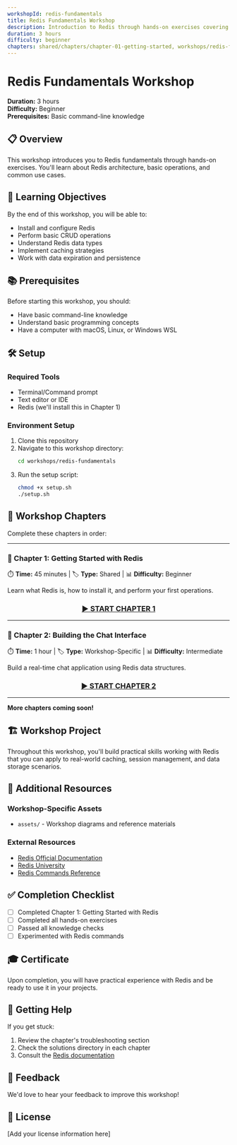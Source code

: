 ```yaml
---
workshopId: redis-fundamentals
title: Redis Fundamentals Workshop
description: Introduction to Redis through hands-on exercises covering architecture, operations, and common use cases
duration: 3 hours
difficulty: beginner
chapters: shared/chapters/chapter-01-getting-started, workshops/redis-fundamentals/chapters/building-the-chat-interface
---
```


# Redis Fundamentals Workshop

**Duration:** 3 hours  
**Difficulty:** Beginner  
**Prerequisites:** Basic command-line knowledge

## 📋 Overview

This workshop introduces you to Redis fundamentals through hands-on exercises. You'll learn about Redis architecture, basic operations, and common use cases.

## 🎯 Learning Objectives

By the end of this workshop, you will be able to:
- Install and configure Redis
- Perform basic CRUD operations
- Understand Redis data types
- Implement caching strategies
- Work with data expiration and persistence

## 📚 Prerequisites

Before starting this workshop, you should:
- Have basic command-line knowledge
- Understand basic programming concepts
- Have a computer with macOS, Linux, or Windows WSL

## 🛠️ Setup

### Required Tools
- Terminal/Command prompt
- Text editor or IDE
- Redis (we'll install this in Chapter 1)

### Environment Setup

1. Clone this repository
2. Navigate to this workshop directory:
   ```bash
   cd workshops/redis-fundamentals
   ```
3. Run the setup script:
   ```bash
   chmod +x setup.sh
   ./setup.sh
   ```

## 📖 Workshop Chapters

Complete these chapters in order:

---

### 📘 Chapter 1: Getting Started with Redis

⏱️ **Time:** 45 minutes | 🏷️ **Type:** Shared | 📊 **Difficulty:** Beginner

Learn what Redis is, how to install it, and perform your first operations.

<div align="center">

### **[▶️ START CHAPTER 1](../../shared/chapters/chapter-01-getting-started/README.md)**

</div>

---

### 📘 Chapter 2: Building the Chat Interface

⏱️ **Time:** 1 hour | 🏷️ **Type:** Workshop-Specific | 📊 **Difficulty:** Intermediate

Build a real-time chat application using Redis data structures.

<div align="center">

### **[▶️ START CHAPTER 2](chapters/building-the-chat-interface/README.md)**

</div>

---

**More chapters coming soon!**

## 🏗️ Workshop Project

Throughout this workshop, you'll build practical skills working with Redis that you can apply to real-world caching, session management, and data storage scenarios.

## 📝 Additional Resources

### Workshop-Specific Assets
- `assets/` - Workshop diagrams and reference materials

### External Resources
- [Redis Official Documentation](https://redis.io/docs/)
- [Redis University](https://university.redis.com/)
- [Redis Commands Reference](https://redis.io/commands/)

## ✅ Completion Checklist

- [ ] Completed Chapter 1: Getting Started with Redis
- [ ] Completed all hands-on exercises
- [ ] Passed all knowledge checks
- [ ] Experimented with Redis commands

## 🎓 Certificate

Upon completion, you will have practical experience with Redis and be ready to use it in your projects.

## 🤝 Getting Help

If you get stuck:
1. Review the chapter's troubleshooting section
2. Check the solutions directory in each chapter
3. Consult the [Redis documentation](https://redis.io/docs/)

## 📧 Feedback

We'd love to hear your feedback to improve this workshop!

## 📄 License

[Add your license information here]
